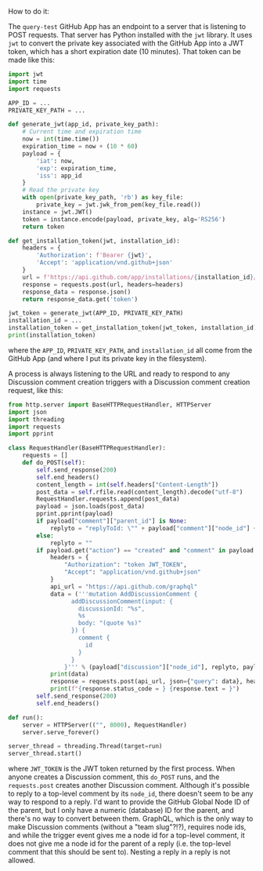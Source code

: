 How to do it:

The `query-test` GitHub App has an endpoint to a server that is listening to POST requests. That server has Python installed with the `jwt` library. It uses `jwt` to convert the private key associated with the GitHub App into a JWT token, which has a short expiration date (10 minutes). That token can be made like this:

```python
import jwt
import time
import requests

APP_ID = ...
PRIVATE_KEY_PATH = ...

def generate_jwt(app_id, private_key_path):
    # Current time and expiration time
    now = int(time.time())
    expiration_time = now + (10 * 60)
    payload = {
        'iat': now,
        'exp': expiration_time,
        'iss': app_id
    }
    # Read the private key
    with open(private_key_path, 'rb') as key_file:
        private_key = jwt.jwk_from_pem(key_file.read())
    instance = jwt.JWT()
    token = instance.encode(payload, private_key, alg='RS256')
    return token

def get_installation_token(jwt, installation_id):
    headers = {
        'Authorization': f'Bearer {jwt}',
        'Accept': 'application/vnd.github+json'
    }
    url = f'https://api.github.com/app/installations/{installation_id}/access_tokens'
    response = requests.post(url, headers=headers)
    response_data = response.json()
    return response_data.get('token')

jwt_token = generate_jwt(APP_ID, PRIVATE_KEY_PATH)
installation_id = ...
installation_token = get_installation_token(jwt_token, installation_id)
print(installation_token)
```

where the `APP_ID`, `PRIVATE_KEY_PATH`, and `installation_id` all come from the GitHub App (and where I put its private key in the filesystem).

A process is always listening to the URL and ready to respond to any Discussion comment creation triggers with a Discussion comment creation request, like this:

```python
from http.server import BaseHTTPRequestHandler, HTTPServer
import json
import threading
import requests
import pprint

class RequestHandler(BaseHTTPRequestHandler):
    requests = []
    def do_POST(self):
        self.send_response(200)
        self.end_headers()
        content_length = int(self.headers["Content-Length"])
        post_data = self.rfile.read(content_length).decode("utf-8")
        RequestHandler.requests.append(post_data)
        payload = json.loads(post_data)
        pprint.pprint(payload)
        if payload["comment"]["parent_id"] is None:
            replyto = "replyToId: \"" + payload["comment"]["node_id"] + "\","
        else:
            replyto = ""
        if payload.get("action") == "created" and "comment" in payload:
            headers = {
                "Authorization": "token JWT_TOKEN",
                "Accept": "application/vnd.github+json"
            }
            api_url = "https://api.github.com/graphql"
            data = ('''mutation AddDiscussionComment {
                  addDiscussionComment(input: {
                    discussionId: "%s",
                    %s
                    body: "(quote %s)"
                  }) {
                    comment {
                      id
                    }
                  }
                }''' % (payload["discussion"]["node_id"], replyto, payload["comment"]["body"]))
            print(data)
            response = requests.post(api_url, json={"query": data}, headers=headers)
            print(f"{response.status_code = } {response.text = }")
        self.send_response(200)
        self.end_headers()

def run():
    server = HTTPServer(("", 8000), RequestHandler)
    server.serve_forever()

server_thread = threading.Thread(target=run)
server_thread.start()
```

where `JWT_TOKEN` is the JWT token returned by the first process. When anyone creates a Discussion comment, this `do_POST` runs, and the `requests.post` creates another Discussion comment. Although it's possible to reply to a top-level comment by its `node_id`, there doesn't seem to be any way to respond to a reply. I'd want to provide the GitHub Global Node ID of the parent, but I only have a numeric (database) ID for the parent, and there's no way to convert between them. GraphQL, which is the only way to make Discussion comments (without a "team slug"?!?), requires node ids, and while the trigger event gives me a node id for a top-level comment, it does not give me a node id for the parent of a reply (i.e. the top-level comment that this should be sent to). Nesting a reply in a reply is not allowed.
